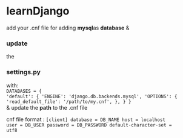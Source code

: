 # learnDjango

add your .cnf file for adding <b>mysql</b>as <b>database</b> 
& <h3>update</h3> the <h3>settings.py</h3> with:
<br>
<code>DATABASES = {
    'default': {
        'ENGINE': 'django.db.backends.mysql',
        'OPTIONS': {
            'read_default_file': '/path/to/my.cnf',
        },
    }
}</code><br>
& update the <b>path</b> to the .cnf file

cnf file format :
<code>[client]
database = DB_NAME
host = localhost
user = DB_USER
password = DB_PASSWORD
default-character-set = utf8</code>
